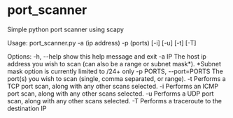 # port_scanner
Simple python port scanner using scapy

Usage: port_scanner.py -a (ip address) -p (ports) [-i] [-u] [-t] [-T]

Options:
  -h, --help            show this help message and exit
  -a IP                 The host ip address you wish to scan (can also be a
                        range or subnet mask*). *Subnet mask option is
                        currently limited to /24+ only
  -p PORTS, --port=PORTS
                        The port(s) you wish to scan (single, comma separated,
                        or range).
  -t                    Performs a TCP port scan, along with any other scans
                        selected.
  -i                    Performs an ICMP port scan, along with any other scans
                        selected.
  -u                    Performs a UDP port scan, along with any other scans
                        selected.
  -T                    Performs a traceroute to the destination IP

